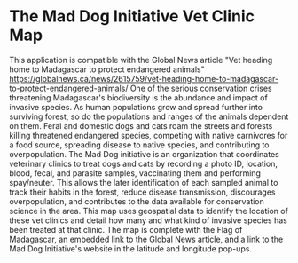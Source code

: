 # The Mad Dog Initiative Vet Clinic Map

This application is compatible with the Global News article "Vet heading home to Madagascar to protect endangered animals" 
https://globalnews.ca/news/2615759/vet-heading-home-to-madagascar-to-protect-endangered-animals/
One of the serious conservation crises threatening Madagascar's biodiversity is the abundance and impact of invasive species. As human populations grow and spread further into surviving forest, so do the populations and ranges of the animals dependent on them. Feral and domestic dogs and cats roam the streets and forests killing threatened endangered species, competing with native carnivores for a food source, spreading disease to native species, and contributing to overpopulation. The Mad Dog initiative is an organization that coordinates veterinary clinics to treat dogs and cats by recording a photo ID, location, blood, fecal, and parasite samples, vaccinating them and performing spay/neuter. This allows the later identification of each sampled animal to track their habits in the forest, reduce disease transmission, discourages overpopulation, and contributes to the data available for conservation science in the area. 
This map uses geospatial data to identify the location of these vet clinics and detail how many and what kind of invasive species has been treated at that clinic. The map is complete with the Flag of Madagascar, an embedded link to the Global News article, and a link to the Mad Dog Initiative's website in the latitude and longitude pop-ups. 


